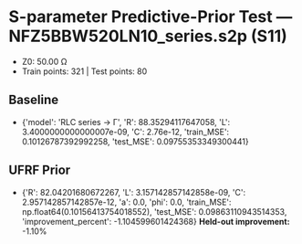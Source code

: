 # S-parameter Predictive-Prior Test — NFZ5BBW520LN10_series.s2p (S11)
- Z0: 50.00 Ω
- Train points: 321  |  Test points: 80

## Baseline
- {'model': 'RLC series -> Γ', 'R': 88.35294117647058, 'L': 3.4000000000000007e-09, 'C': 2.76e-12, 'train_MSE': 0.10126787392992258, 'test_MSE': 0.09755353349300441}

## UFRF Prior
- {'R': 82.04201680672267, 'L': 3.157142857142858e-09, 'C': 2.957142857142857e-12, 'a': 0.0, 'phi': 0.0, 'train_MSE': np.float64(0.10156413754018552), 'test_MSE': 0.09863110943514353, 'improvement_percent': -1.104599601424368}
**Held-out improvement:** -1.10%